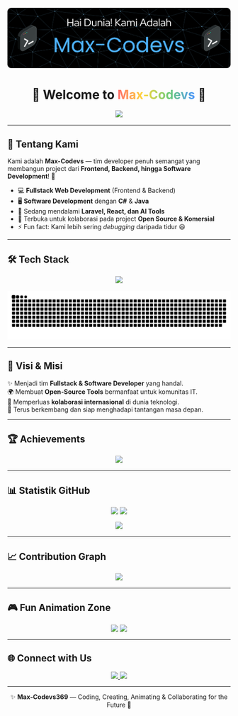 ![Max-Codevs Banner](img/profile.png)

<h1 align="center">
  🚀 Welcome to <span style="background: linear-gradient(90deg, #FF6B6B, #FFD93D, #6BCB77, #4D96FF); -webkit-background-clip: text; color: transparent;">Max-Codevs</span> 👋
</h1>

<p align="center">
  <img src="https://readme-typing-svg.herokuapp.com?font=Fira+Code&weight=600&size=24&pause=1000&center=true&vCenter=true&random=false&width=650&lines=Fullstack+Web+%26+Software+Developers;Open+Source+%26+Collaboration+Enthusiasts;Debugging+More+Than+Sleeping+😆;Always+Learning+New+Techs+🔥;Coding+Like+Gamers+🎮" />
</p>

---

## 🌟 Tentang Kami  
Kami adalah **Max-Codevs** — tim developer penuh semangat yang membangun project dari **Frontend, Backend, hingga Software Development**! 🎯  

- 💻 **Fullstack Web Development** (Frontend & Backend)  
- 🖥️ **Software Development** dengan **C#** & **Java**  
- 🌱 Sedang mendalami **Laravel, React, dan AI Tools**  
- 🤝 Terbuka untuk kolaborasi pada project **Open Source & Komersial**  
- ⚡ Fun fact: Kami lebih sering *debugging* daripada tidur 😆  

---

## 🛠️ Tech Stack  

<p align="center">
  <img src="https://skillicons.dev/icons?i=html,css,js,php,laravel,mysql,react,nodejs,java,cs,git,github,vscode,bootstrap,postman,tailwind&perline=8" />
</p>

<p align="center">
  <img src="https://github.com/Platane/snk/raw/output/github-contribution-grid-snake.svg" alt="snake animation" />
</p>

---

## 🎯 Visi & Misi  

✨ Menjadi tim **Fullstack & Software Developer** yang handal.  
🌍 Membuat **Open-Source Tools** bermanfaat untuk komunitas IT.  
🤝 Memperluas **kolaborasi internasional** di dunia teknologi.  
🚀 Terus berkembang dan siap menghadapi tantangan masa depan.  

---

## 🏆 Achievements  

<p align="center">
  <img src="https://github-profile-trophy.vercel.app/?username=max-codevs369&theme=radical&no-frame=false&no-bg=true&margin-w=5" />
</p>

---


## 📊 Statistik GitHub  

<p align="center">
  <img src="https://github-readme-stats.vercel.app/api?username=max-codevs369&show_icons=true&theme=radical" height="160" />
  <img src="https://github-readme-streak-stats.herokuapp.com/?user=max-codevs369&theme=radical" height="160" />
</p>

<p align="center">
  <img src="https://github-readme-stats.vercel.app/api/top-langs/?username=max-codevs369&layout=compact&theme=radical" height="160" />
</p>

---

## 📈 Contribution Graph  

<p align="center">
  <img src="https://github-readme-activity-graph.vercel.app/graph?username=max-codevs369&theme=tokyo-night" />
</p>

---

## 🎮 Fun Animation Zone  

<p align="center">
  <img src="https://media.giphy.com/media/qgQUggAC3Pfv687qPC/giphy.gif" width="250" />
  <img src="https://media.giphy.com/media/L1R1tvI9svkIWwpVYr/giphy.gif" width="250" />
</p>

---

## 🌐 Connect with Us  

<p align="center">
  <a href="https://github.com/max-codevs369">
    <img src="https://img.shields.io/badge/GitHub-0D1117?style=for-the-badge&logo=github&logoColor=white">
  </a>
  <a href="mailto:rplsmknlintaubuo@gmail.com">
    <img src="https://img.shields.io/badge/Email-D14836?style=for-the-badge&logo=gmail&logoColor=white">
  </a>
</p>

---

<p align="center">✨ <b>Max-Codevs369</b> — Coding, Creating, Animating & Collaborating for the Future 🚀</p>